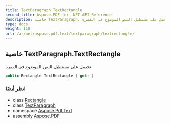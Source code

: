 ```yaml
---
title: TextParagraph.TextRectangle
second_title: Aspose.PDF for .NET API Reference
description: خاصية TextParagraph. تحصل على مستطيل النص الموضوع في الفقرة
type: docs
weight: 110
url: /ar/net/aspose.pdf.text/textparagraph/textrectangle/
---
```

## خاصية TextParagraph.TextRectangle

تحصل على مستطيل النص الموضوع في الفقرة.

```csharp
public Rectangle TextRectangle { get; }
```

### انظر أيضًا

* class [Rectangle](../../../aspose.pdf/rectangle/)
* class [TextParagraph](../)
* namespace [Aspose.Pdf.Text](../../../aspose.pdf.text/)
* assembly [Aspose.PDF](../../../)